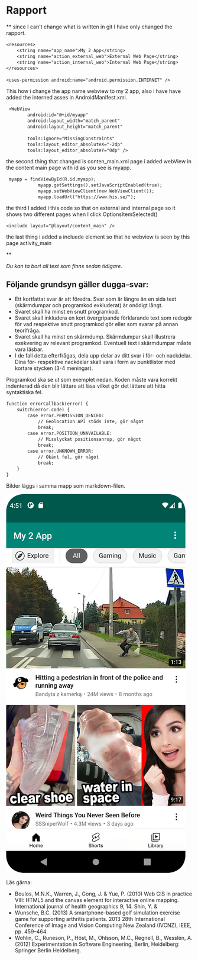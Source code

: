 
# Rapport

**
since I can't change what is written in git I have only changed the rapport.
```
<resources>
    <string name="app_name">My 2 App</string>
    <string name="action_external_web">External Web Page</string>
    <string name="action_internal_web">Internal Web Page</string> 
</resources>

<uses-permission android:name="android.permission.INTERNET" />

```
This how i change the app name webview to my 2 app, also i have have added the interned asses in AndroidManifest.xml.


```
 <WebView
        android:id="@+id/myapp"
        android:layout_width="match_parent"
        android:layout_height="match_parent"

        tools:ignore="MissingConstraints"
        tools:layout_editor_absoluteX="-2dp"
        tools:layout_editor_absoluteY="0dp" />
```
the second thing that changed is conten_main.xml page  i added webView in the content main page with id as you see is myapp.

```
 myapp = findViewById(R.id.myapp);
            myapp.getSettings().setJavaScriptEnabled(true);
            myapp.setWebViewClient(new WebViewClient());
            myapp.loadUrl("https://www.his.se/");
```
the third I added i this code so that on external and internal page so it shows two different pages when I click OptionsItemSelected()

```
<include layout="@layout/content_main" />
```
the last thing i added a incluede element so that he webview is seen by this page activity_main

**


_Du kan ta bort all text som finns sedan tidigare_.

## Följande grundsyn gäller dugga-svar:

- Ett kortfattat svar är att föredra. Svar som är längre än en sida text (skärmdumpar och programkod exkluderat) är onödigt långt.
- Svaret skall ha minst en snutt programkod.
- Svaret skall inkludera en kort övergripande förklarande text som redogör för vad respektive snutt programkod gör eller som svarar på annan teorifråga.
- Svaret skall ha minst en skärmdump. Skärmdumpar skall illustrera exekvering av relevant programkod. Eventuell text i skärmdumpar måste vara läsbar.
- I de fall detta efterfrågas, dela upp delar av ditt svar i för- och nackdelar. Dina för- respektive nackdelar skall vara i form av punktlistor med kortare stycken (3-4 meningar).

Programkod ska se ut som exemplet nedan. Koden måste vara korrekt indenterad då den blir lättare att läsa vilket gör det lättare att hitta syntaktiska fel.

```
function errorCallback(error) {
    switch(error.code) {
        case error.PERMISSION_DENIED:
            // Geolocation API stöds inte, gör något
            break;
        case error.POSITION_UNAVAILABLE:
            // Misslyckat positionsanrop, gör något
            break;
        case error.UNKNOWN_ERROR:
            // Okänt fel, gör något
            break;
    }
}
```

Bilder läggs i samma mapp som markdown-filen.

![](pic2.png)

Läs gärna:

- Boulos, M.N.K., Warren, J., Gong, J. & Yue, P. (2010) Web GIS in practice VIII: HTML5 and the canvas element for interactive online mapping. International journal of health geographics 9, 14. Shin, Y. &
- Wunsche, B.C. (2013) A smartphone-based golf simulation exercise game for supporting arthritis patients. 2013 28th International Conference of Image and Vision Computing New Zealand (IVCNZ), IEEE, pp. 459–464.
- Wohlin, C., Runeson, P., Höst, M., Ohlsson, M.C., Regnell, B., Wesslén, A. (2012) Experimentation in Software Engineering, Berlin, Heidelberg: Springer Berlin Heidelberg.
